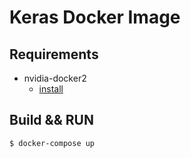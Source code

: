 # Keras Docker Image

## Requirements
- nvidia-docker2
    - [install](https://github.com/NVIDIA/nvidia-docker/wiki/Installation-(version-2.0)#installing-version-20)

## Build && RUN

```
$ docker-compose up
```

